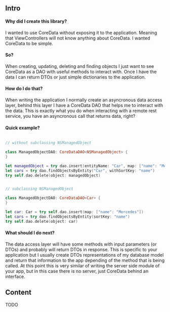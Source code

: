## Intro

#### Why did I create this library?

I wanted to use CoreData without exposing it to the application. Meaning that ViewControllers will not know anything about CoreData. I wanted CoreData to be simple.

#### So?

When creating, updating, deleting and finding objects I just want to see CoreData as a DAO with useful methods to interact with.
Once I have the data I can return DTOs or just simple dictionaries to the application.

#### How do I do that?

When writing the application I normally create an asyncronous data access layer, behind this layer I have a CoreData DAO that helps me to interact with the data. 
This is exactly what you do when interacting with a remote rest service, you have an asyncronous call that returns data, right?

#### Quick example?

```swift

// without subclassing NSManagedObject

class ManagedObjectDAO: CoreDataDAO<NSManagedObject> {
}

let managedObject = try dao.insert(entityName: "Car", map: ["name": "Mercedes"])
let cars = try dao.findObjectsByEntity("Car", withSortKey: "name")
try self.dao.delete(object: managedObject)


// subclassing NSManagedObject

class ManagedObjectDAO: CoreDataDAO<Car> {
}

let car: Car = try self.dao.insert(map: ["name": "Mercedes"])
let cars = try dao.findObjectsByEntity(sortKey: "name")
try self.dao.delete(object: car)


```

#### What should I do next?

The data access layer will have some methods with input parameters (or DTOs) and probably will return DTOs in response. 
This is specific to your application but I usually create DTOs representations of my database model and return that information to the app depending of the method that is being called.
At this point this is very similar of writing the server side module of your app, but in this case there is no server, just CoreData behind an interface.

## Content

TODO
